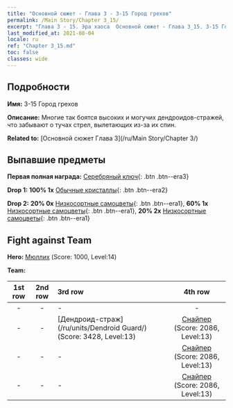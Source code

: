 ```yaml
---
title: "Основной сюжет - Глава 3 - 3-15 Город грехов"
permalink: /Main Story/Chapter 3_15/
excerpt: "Глава 3 - 15. Эра хаоса  Основной сюжет - Глава 3_15. 3-15 Город грехов"
last_modified_at: 2021-08-04
locale: ru
ref: "Chapter 3_15.md"
toc: false
classes: wide
---
```


## Подробности

 **Имя:** 3-15 Город грехов

 **Описание:** Многие так боятся высоких и могучих дендроидов-стражей, что забывают о тучах стрел, вылетающих из-за их спин.

 **Related to:** [Основной сюжет Глава 3](/ru/Main Story/Chapter 3/)

## Выпавшие предметы

 **Первая полная награда:** [Серебряный ключ](/ItemsRU/con_693/){: .btn .btn--era3}

 **Drop 1:** **100% 1x** [Обычные кристаллы](/ItemsRU/mat_11/){: .btn .btn--era2}

 **Drop 2:** **20% 0x** [Низкосортные самоцветы](/ItemsRU/mat_4/){: .btn .btn--era1}, **60% 1x** [Низкосортные самоцветы](/ItemsRU/mat_4/){: .btn .btn--era1}, **20% 2x** [Низкосортные самоцветы](/ItemsRU/mat_4/){: .btn .btn--era1}


## Fight against Team
 **Hero:** [Мюллих](/ru/heroes/Mullich/) (Score: 1000, Level:14)

 **Team:**


  | 1st row | 2nd row | 3rd row | 4th row |
  |:----:|:----:|:----|:----:|
  | - | - | - | - |
  | - | - | [Дендроид-страж](/ru/units/Dendroid Guard/) (Score: 3428, Level:13)  | [Снайпер](/ru/units/Sharpshooter/) (Score: 2086, Level:13)  |
  | - | - | - | [Снайпер](/ru/units/Sharpshooter/) (Score: 2086, Level:13)  |
  | - | - | - | [Снайпер](/ru/units/Sharpshooter/) (Score: 2086, Level:13)  |


